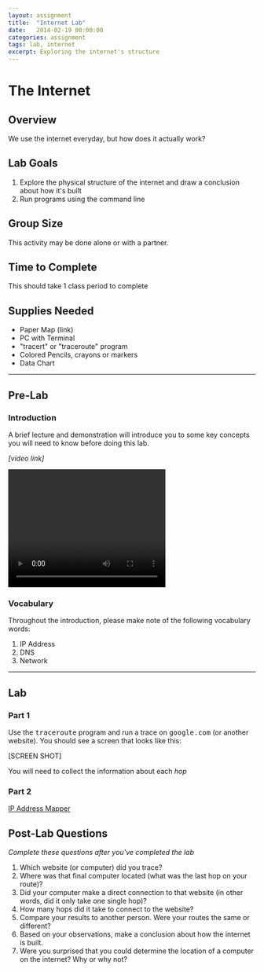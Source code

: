 ```yaml
---
layout: assignment
title:  "Internet Lab"
date:   2014-02-19 00:00:00
categories: assignment
tags: lab, internet
excerpt: Exploring the internet's structure
---
```


# The Internet #

## Overview ##

We use the internet everyday, but how does it actually work?

## Lab Goals ##

1.  Explore the physical structure of the internet and draw a conclusion about how it's built
2.  Run programs using the command line

## Group Size ##

This activity may be done alone or with a partner.

## Time to Complete ##

This should take 1 class period to complete

## Supplies Needed ##

* Paper Map (link)
* PC with Terminal
* "tracert" or "traceroute" program
* Colored Pencils, crayons or markers
* Data Chart

***

## Pre-Lab ##

### Introduction ###
A brief lecture and demonstration will introduce you to some key concepts you will need to know before doing this lab.

<i class="fi-video">[video link]</i>

<video width="320" height="240" controls>
  <source src="{{site.baseurl}}/media/test.m4v" type="video/mp4">
Your browser does not support the video tag.
</video>

### Vocabulary ###

Throughout the introduction, please make note of the following vocabulary words:

1.  IP Address
2.  DNS
3.  Network


***


## Lab ##

### Part 1 ###

Use the <kbd>traceroute</kbd> program and run a trace on <kbd>google.com</kbd> (or another website).  You should see a screen that looks like this:

[SCREEN SHOT]

You will need to collect the information about each *hop* 

### Part 2 ###

[IP Address Mapper](http://addgadgets.com/ipaddress/index.php)




## Post-Lab Questions ##

*Complete these questions after you've completed the lab*

1.  Which website (or computer) did you trace?
2.  Where was that final computer located (what was the last hop on your route)?
3.  Did your computer make a direct connection to that website (in other words, did it only take one single hop)?
4.  How many hops did it take to connect to the website?
5.  Compare your results to another person.  Were your routes the same or different?
6.  Based on your observations, make a conclusion about how the internet is built.
7.  Were you surprised that you could determine the location of a computer on the internet?  Why or why not?


 